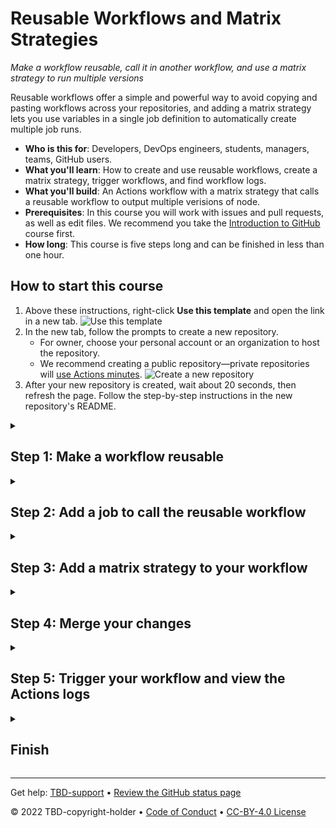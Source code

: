 <!--
  <<< Author notes: Header of the course >>>
  Read <https://skills.github.com/quickstart> for more information about how to build courses using this template.
  Include a 1280×640 image, course name in sentence case, and a concise description in emphasis.
  In your repository settings: enable template repository, add your 1280×640 social image, auto delete head branches.
  Next to "About", add description & tags; disable releases, packages, & environments.
  Add your open source license, GitHub uses Creative Commons Attribution 4.0 International.
-->

# Reusable Workflows and Matrix Strategies

_Make a workflow reusable, call it in another workflow, and use a matrix strategy to run multiple versions_

<!--
  <<< Author notes: Start of the course >>>
  Include start button, a note about Actions minutes,
  and tell the learner why they should take the course.
  Each step should be wrapped in <details>/<summary>, with an `id` set.
  The start <details> should have `open` as well.
  Do not use quotes on the <details> tag attributes.
-->

<!--step0-->

Reusable workflows offer a simple and powerful way to avoid copying and pasting workflows across your repositories, and adding a matrix strategy lets you use variables in a single job definition to automatically create multiple job runs. 

- **Who is this for**: Developers, DevOps engineers, students, managers, teams, GitHub users.
- **What you'll learn**: How to create and use reusable workflows, create a matrix strategy, trigger workflows, and find workflow logs.
- **What you'll build**: An Actions workflow with a matrix strategy that calls a reusable workflow to output multiple verisions of node. 
- **Prerequisites**: In this course you will work with issues and pull requests, as well as edit files. We recommend you take the [Introduction to GitHub](https://github.com/skills/introduction-to-github) course first.
- **How long**: This course is five steps long and can be finished in less than one hour.

## How to start this course

1. Above these instructions, right-click **Use this template** and open the link in a new tab.
   ![Use this template](https://user-images.githubusercontent.com/1221423/169618716-fb17528d-f332-4fc5-a11a-eaa23562665e.png)
2. In the new tab, follow the prompts to create a new repository.
   - For owner, choose your personal account or an organization to host the repository.
   - We recommend creating a public repository—private repositories will [use Actions minutes](https://docs.github.com/en/billing/managing-billing-for-github-actions/about-billing-for-github-actions).
   ![Create a new repository](https://user-images.githubusercontent.com/1221423/169618722-406dc508-add4-4074-83f0-c7a7ad87f6f3.png)
3. After your new repository is created, wait about 20 seconds, then refresh the page. Follow the step-by-step instructions in the new repository's README.

<!--endstep0-->

<!--
  <<< Author notes: Step 1 >>>
  Choose 3-5 steps for your course.
  The first step is always the hardest, so pick something easy!
  Link to docs.github.com for further explanations.
  Encourage users to open new tabs for steps!
  TBD-step-1-notes.
-->

<details id=1>
<summary><h2>Step 1: Make a workflow reusable</h2></summary>

_Welcome to "Reusable Workflows and Matrix Strategies"! :wave:_

You can do a lot with GitHub Actions! You can automate repetitive tasks, build continuous integration and continuous deployment pipelines, and customize essentially any part of your software development workflow. It doesn't matter if you're just learning about workflows and GitHub Actions for the first time or you're well exerpienced with the process, you'll quickly find yourself repeating automation jobs and steps within the same workflow, and even using the dreaded copy and paste method for workflows across multiple repositories. 

Is there a solution to reduce these repetitive tasks? Yes, I'm glad you asked :wink: Enter **reusable workflows**, a simple and powerful way to avoid copying and pasting workflows across your repositories.

**What are the benefits of using reusable workflows?**: Reusable workflows are … reusable. Reusable workflows let you DRY (don’t repeat yourself) your Actions configurations, so you don’t need to copy and paste your workflows from one repository to another.

- Case in point: if you have three different Node applications and you’re building them all the same way, you can use one reusable workflow instead of copying and pasting your workflows again and again.

**I have a workflow, how do I make it reusable?**: A reusable workflow is just like any GitHub Actions workflow with one key difference: it includes a `workflow_call` event trigger, similar to event triggers like `push`, `issues`, and `workflow_dispatch`. This means that all you need to do to make a workflow reusable is to use the workflow call trigger. 

Let's get started with our first step to see how this would work! 

### :keyboard: Activity: Add a `workflow_call` trigger to a workflow

1. Open a new browser tab, and navigate to this same repository. Then, work on the steps in your second tab while you read the instructions in this tab.
1. Navigate to the **Code** tab.
1. From the **main** branch dropdown, click on the **reusable-workflow** branch.
1. Navigate to the `.github/workflows/` folder, then select the **reusable-workflow.yml** file.
1. Replace the `workflow_dispatch` event trigger with the `workflow_call` event trigger. It should look like the following:
   
   ```yaml
      name: Reusable Workflow

      on:
        workflow_call:
          inputs:
            node:
              required: true
              type: string
   ```
1. To commit your changes, click **Start commit**, and then **Commit changes**.
1. Wait about 20 seconds for actions to run, then refresh this page (the one you're following instructions from) and an action will automatically close this step and open the next one.

</details>

<!--
  <<< Author notes: Step 2 >>>
  Start this step by acknowledging the previous step.
  Define terms and link to docs.github.com.
  TBD-step-2-notes.
-->

<details id=2>
<summary><h2>Step 2: Add a job to call the reusable workflow</h2></summary>

_Nice work! :tada: You made a workflow reusable!_

Now that you have a reusable workflow, you can call it in another workflow within a new or existing job. But before we do that, let's take a minute to understand what our reusable workflow is doing by looking at the content of the file.

**Understanding the file contents of your reusable workflow**

```yaml
name: Reusable Workflow

on:
  workflow_call:
    inputs:
      node:
        required: true
        type: string
        
jobs: 

  build:
  
    runs-on: ubuntu-latest
    
    steps:
    
      - uses: actions/checkout@v3
      
      - name: Output the input value
        run: |
         echo "The node version to use is: ${{ inputs.node }}"
```

The resuable workflow requires an `input` of `node` in order for the workflow to work. You need to make sure that the other workflow you are using to call this reusable workflow outputs a node version. If a node input is detected, the workflow will kick off a job called `build` that runs on ubuntu-latest. 

The step within the `build` job uses an action called `checkout@v3` to checkout the code and then a step to output the input value by running an echo command to print to the Actions log console the following message, `The node version to use is: ${{ inputs.node }}`. The node input here is the output node value you need to have in your other workflow.
  
Okay, now that we know what the reusable workflow is doing, let's now add a new job to another workflow called **my-starter-workflow** to call our reusable workflow. We can do this by using the `uses:` command and then setting the path to the workflow we want to use. We also need to make sure we define that node input or the reusable workflow won't work.

### :keyboard: Activity: Add a job to your workflow to call the reusable workflow. To do this, let's cre

1. Navigate to the `.github/workflows/` folder and open the `my-starter-workflow.yml` file.
1. Add a new job to the workflow called `call-reusable-workflow`.
1. Add a `uses` command and path the command to the `reusable-workflow.yml` file.
1. Add a `with` command to pass in a `node` paramater and set the value to `14`. 

   ```yaml
   call-reusable-workflow:
     uses: ./.github/workflows/reusable-workflow.yml
     with:
       node: 14   
   ```
1. To commit your changes, click **Start commit**, and then **Commit changes**.
1. Wait about 20 seconds for actions to run, then refresh this page (the one you're following instructions from) and an action will automatically close this step and open the next one.

</details>

<!--
  <<< Author notes: Step 3 >>>
  Start this step by acknowledging the previous step.
  Define terms and link to docs.github.com.
  TBD-step-3-notes.
-->

<details id=3>
<summary><h2>Step 3: Add a matrix strategy to your workflow</h2></summary>

_Well done! :sparkles:_

Your **My Starter Workflow** now has a job that outputs the node version of 14 and calls the reusable workflow called **Reusable Workflow**. It then prints a message to the Actions logs of the node version for the build. Now, we haven't checked the Actions logs at the point to see the message, but don't worry, we'll get there after this next step. Let's improve our **My Starter Workflow** a little more but adding a matrix strategy. 
  
**What is a matrix strategy**: A matrix strategy lets you use variables in a single job definition to automatically create multiple job runs that are based on the combinations of the variables. For example, you can use a matrix strategy to test your code in multiple versions of a language or on multiple operating systems. Below is an example:

```yaml
jobs:
  example_matrix:
    strategy:
      matrix:
        version: [10, 12, 14]
        os: [ubuntu-latest, windows-latest]
```
To define a matrix strategy inside a job, you first need to define the matrix with the keyword `strategy` followed by the nested keyword `matrix`. You can then define variables for the matrix. In the above example, the variables are `version` with the values of `10, 12, and 14`, and another variable called `os` with the values of `ubuntu-latest and windows latest`. 
  
The `example_matrix` job will run for each possible combination of the variables. So, in the above example, the workflow will run six jobs, one for each combination of the os and version variables. If you want to run a job for multiple versions, using a matrix strategy is a great solution over writing out 6 different jobs. 
  
Let's add a matrix strategy to the **My Starter Workflow** so we can run our job on different versions of node instead of the hard-coded single verison of 14.

### :keyboard: Use a matrix strategy to run multiple versions

1. In the same `my-starter-workflow.yml` file, add a `strategy` keyword under the `call-reusable-workflow` job.
1. Under `strategy`, add a `matrix` keyword.
1. Define the `nodeversion` variable to run over the following versions of node `[14, 16, 18, 20]`.
1. Replace the hard-coded `node` paramter of 14 used in the `with` command, and call the `nodeversion` in the matrix by using the following syntax `${{ matrix.nodeversion }}.  

   ```yaml
   call-reusable-workflow:
     strategy:
       matrix:
         nodeversion: [14, 16, 18, 20]
     uses: ./.github/workflows/reusable-workflow.yml
     with:
       node: ${{ matrix.nodeversion }}   
   ```
1. To commit your changes, click **Start commit**, and then **Commit changes**.
1. Wait about 20 seconds for actions to run, then refresh this page (the one you're following instructions from) and an action will automatically close this step and open the next one.

</details>

<!--
  <<< Author notes: Step 4 >>>
  Start this step by acknowledging the previous step.
  Define terms and link to docs.github.com.
  TBD-step-4-notes.
-->

<details id=4>
<summary><h2>Step 4: Merge your changes</h2></summary>

_Nicely done! :partying_face:_

You've added a matrix strategy to your workflow file that is now running on four different versions of node `[14, 16, 18, 20]` instead of the single hard-coded version of only `14`. 

You may not have noticed yet, but I've opened up a pull request called **Reusable workflow example** that is linked to the branch you've been making your file changes to (**reusable-workflow**). Let's navigate to this pull request and merge it so that your workflow file changes will be part of the `main` branch.

### :keyboard: Activity 1 : Create and merge your pull request

1. In your repo, click on the **Pull requests** tab.
1. Click on the **Reusable workflow example** pull request.
1. Click **Merge pull request**, then click **Confirm merge**.
1. Optionally, click **Delete branch** to delete your `reusable-workflow` branch.
1. Wait about 20 seconds for actions to run, then refresh this page (the one you're following instructions from) and an action will automatically close this step and open the next one.


</details>

<!--
  <<< Author notes: Step 5 >>>
  Start this step by acknowledging the previous step.
  Define terms and link to docs.github.com.
  TBD-step-5-notes.
-->

<details id=5>
<summary><h2>Step 5: Trigger your workflow and view the Actions logs</h2></summary>

_You're almost done. Last step! :heart:_
  
Now that the changes have been merged into the `main` branch, let's trigger the **My Starter Workflow** workflow to see everyting in action! But before we do, let's recall what we should expect to see before we run the workflow. 
  - We should expect to see five jobs running from our *My Starter Workflow**. Do you remember which ones? We have the `build` job and then the `call-reusable-workflow` job that has the matrix strategy.
    ![Screen Shot 2022-09-08 at 9 53 52 AM](https://user-images.githubusercontent.com/6351798/189220189-97361a5e-eecf-4666-a859-e0587354bafe.png)
  - We should also expect to see the echo message printed as an output from the reusable workflow with the node version for each of the matrix version jobs. 
    ![Screen Shot 2022-09-08 at 9 52 41 AM](https://user-images.githubusercontent.com/6351798/189220620-0576540a-366f-44e1-866c-2955af399cdb.png)

### :keyboard: Activity 2 : Run the My Starter Workflow and view the Actions logs

1. Navigate to the **Actions** tab in your repo.
1. Choose the **My Starter Workflow** workflow from the left, and select the **Run workflow** button and run the workflow on the **Main** branch.
1. Refresh the page and then select the **My Starter Workflow** from the workflow runs queue.

Notice the list of build jobs on the left. One for the `build` job and four for the different node versions (14, 16, 18, 20) that you are running from your matrix. When one of the node version jobs complete, you can select that job and view the Actions logs for the **Output the input value**. This will print out the message from the reusable workflow file.



</details>

<!--
  <<< Author notes: Finish >>>
  Review what we learned, ask for feedback, provide next steps.
-->

<details id=X>
<summary><h2>Finish</h2></summary>

_Congratulations friend, you've completed this course!_ 🎉

<img src="https://octodex.github.com/images/skatetocat.png" alt=celebrate width=300 align=right>

Here's a recap of all the tasks you've accomplished in your repository:

- You made a workflow reusable by using the `workflow_call` event trigger
- You created a new job in a separate workflow to call the reusable workflow
- You added a matrix strategy to run a job on multiple node versions
- You navigated through the Actions logs to view the workflow runs and results from specific jobs
 
### What's next?

- Learn more about GitHub Actions by reading "[Learn GitHub Actions](https://docs.github.com/actions/learn-github-actions)".
- Use actions created by others in [awesome-actions](https://github.com/sdras/awesome-actions).
- We'd love to hear what you thought of this course [in our discussion board](https://github.com/skills/.github/discussions).
- [Take another GitHub Skills course](https://github.com/skills).
- Learn more about GitHub by reading the "[Get started](https://docs.github.com/get-started)" docs.
- To find projects to contribute to, check out [GitHub Explore](https://github.com/explore).

</details>

<!--
  <<< Author notes: Footer >>>
  Add a link to get support, GitHub status page, code of conduct, license link.
-->

---

Get help: [TBD-support](TBD-support-link) &bull; [Review the GitHub status page](https://www.githubstatus.com/)

&copy; 2022 TBD-copyright-holder &bull; [Code of Conduct](https://www.contributor-covenant.org/version/2/1/code_of_conduct/code_of_conduct.md) &bull; [CC-BY-4.0 License](https://creativecommons.org/licenses/by/4.0/legalcode)
